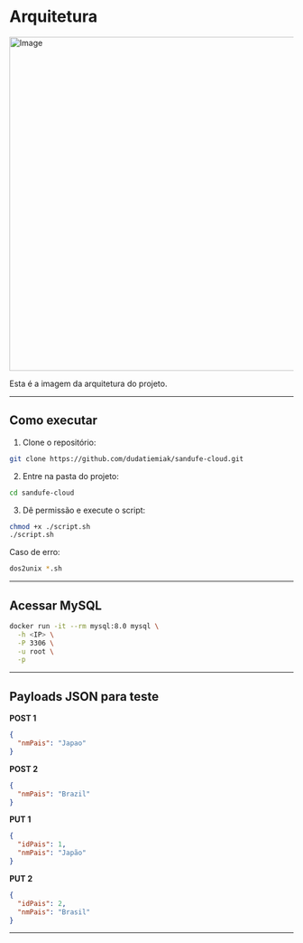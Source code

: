 # Arquitetura

<img width="508" height="591" alt="Image" src="https://github.com/user-attachments/assets/acdeeb14-b19a-41f7-ba8b-4ecf2bb2cd99" />

Esta é a imagem da arquitetura do projeto.

---

## Como executar

1. Clone o repositório:

```bash
git clone https://github.com/dudatiemiak/sandufe-cloud.git
```

2. Entre na pasta do projeto:

```bash
cd sandufe-cloud
```

3. Dê permissão e execute o script:

```bash
chmod +x ./script.sh
./script.sh
```

Caso de erro:
```bash
dos2unix *.sh
```

---

## Acessar MySQL
```bash
docker run -it --rm mysql:8.0 mysql \
  -h <IP> \
  -P 3306 \
  -u root \
  -p
```

---

## Payloads JSON para teste

**POST 1**

```json
{
  "nmPais": "Japao"
}
```

**POST 2**

```json
{
  "nmPais": "Brazil"
}
```

**PUT 1**

```json
{
  "idPais": 1,
  "nmPais": "Japão"
}
```

**PUT 2**

```json
{
  "idPais": 2,
  "nmPais": "Brasil"
}
```

---


